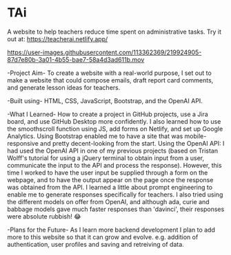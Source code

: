 # TAi
A website to help teachers reduce time spent on administrative tasks.
Try it out at: https://teacherai.netlify.app/

https://user-images.githubusercontent.com/113362369/219924905-87d7e80b-3a01-4b55-bae7-58a4d3ad611b.mov

-Project Aim-
To create a website with a real-world purpose, I set out to make a website that could compose emails, draft report card comments, and generate lesson ideas for teachers.

-Built using-
HTML, CSS, JavaScript, Bootstrap, and the OpenAI API.

-What I Learned-
How to create a project in GitHub projects, use a Jira board, and use GitHub Desktop more confidently. I also learned how to use the smoothscroll function using JS, add forms on Netlify, and set up Google Analytics. Using Bootstrap enabled me to have a site that was mobile-responsive and pretty decent-looking from the start.
Using the OpenAI API:
I had used the OpenAI API in one of my previous projects (based on Tristan Wolff's tutorial for using a jQuery terminal to obtain input from a user, communicate the input to the API and process the response). However, this time I worked to have the user input be supplied through a form on the webpage, and to have the output appear on the page once the response was obtained from the API. I learned a little about prompt engineering to enable me to generate responses specifically for teachers. I also tried using the different models on offer from OpenAI, and although ada, curie and babbage models gave much faster responses than 'davinci', their responses were absolute rubbish! 😂

-Plans for the Future-
As I learn more backend development I plan to add more to this website so that it can grow and evolve. e.g. addition of authentication, user profiles and saving and retreiving of data.
